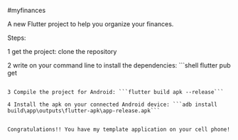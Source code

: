 #myfinances

A new Flutter project to help you organize your finances.


Steps:

1 get the project: clone the repository

2 write on your command line to install the dependencies: ```shell
flutter pub get
```shell

3 Compile the project for Android: ```flutter build apk --release```

4 Install the apk on your connected Android device: ```adb install build\app\outputs\flutter-apk\app-release.apk```


Congratulations!! You have my template application on your cell phone!
